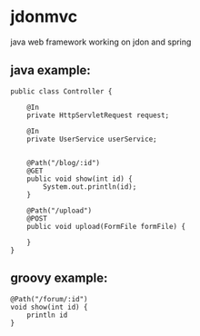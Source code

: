 jdonmvc
=======

java web framework working on jdon and spring


java example:
-----------------------

    public class Controller {

        @In
        private HttpServletRequest request;
        
        @In
        private UserService userService;


        @Path("/blog/:id")
        @GET
        public void show(int id) {
            System.out.println(id);
        }
        
        @Path("/upload")
        @POST
        public void upload(FormFile formFile) {
           
        }
    }


groovy example:
-----------------------


    @Path("/forum/:id")
    void show(int id) {
        println id
    }
